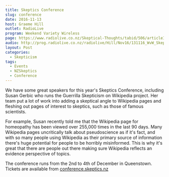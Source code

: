 ```yaml
---
title: Skeptics Conference
slug: conference
date: 2016-11-13
host: Graeme Hill
outlet: RadioLive
program: Weekend Variety Wireless
page: https://www.radiolive.co.nz/Skeptical-Thoughts/tabid/506/articleID/132514/Default.aspx
audio: http://prog.radiolive.co.nz/radiolive/Hill/Nov16/131116_WvW_Skeptical.mp3
layout: Post
categories:
  - Skepticism
tags:
  - Events
  - NZSkeptics
  - Conference
---
```


We have some great speakers for this year's Skeptics Conference, including Susan Gerbic who runs the Guerrilla Skepticism on Wikipedia project. Her team put a lot of work into adding a skeptical angle to Wikipedia pages and fleshing out pages of interest to skeptics, such as those of famous scientists.

<!-- more -->

For example, Susan recently told me that the Wikipedia page for homeopathy has been viewed over 255,000 times in the last 90 days. Many Wikipedia pages uncritically talk about pseudoscience as if it's fact, and with so many people using Wikipedia as their primary source of information there's huge potential for people to be horribly misinformed. This is why it's great that there are people out there making sure Wikipedia reflects an evidence perspective of topics.

The conference runs from the 2nd to 4th of December in Queenstown. Tickets are available from [conference.skeptics.nz](http://conference.skeptics.nz)
